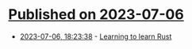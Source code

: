 # [Published on 2023-07-06](index.md)

* [2023-07-06, 18:23:38](https://lobste.rs/s/2kvgav/learning_learn_rust) - [Learning to learn Rust](https://blog.danieljanus.pl/2023/07/06/learning-to-learn-rust/)
